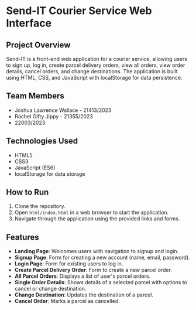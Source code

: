 # Send-IT Courier Service Web Interface

## Project Overview
Send-IT is a front-end web application for a courier service, allowing users to sign up, log in, create parcel delivery orders, view all orders, view order details, cancel orders, and change destinations. The application is built using HTML, CSS, and JavaScript with localStorage for data persistence.

## Team Members
- Joshua Lawrence Wallace - 21413/2023
- Rachel Gifty Jippy - 21355/2023
- 22003/2023


## Technologies Used
- HTML5
- CSS3
- JavaScript (ES6)
- localStorage for data storage

## How to Run
1. Clone the repository.
2. Open `html/index.html` in a web browser to start the application.
3. Navigate through the application using the provided links and forms.

## Features
- **Landing Page**: Welcomes users with navigation to signup and login.
- **Signup Page**: Form for creating a new account (name, email, password).
- **Login Page**: Form for existing users to log in.
- **Create Parcel Delivery Order**: Form to create a new parcel order.
- **All Parcel Orders**: Displays a list of user's parcel orders.
- **Single Order Details**: Shows details of a selected parcel with options to cancel or change destination.
- **Change Destination**: Updates the destination of a parcel.
- **Cancel Order**: Marks a parcel as cancelled.
